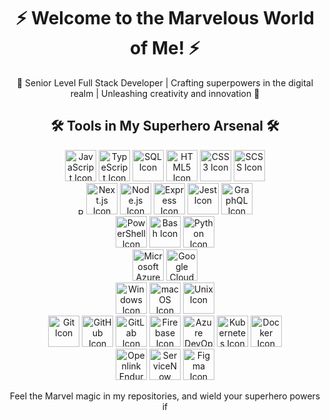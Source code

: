 <!-- Welcome Section -->
<div align="center">
<!--   <img src="https://your-image-url.com/marvel-header.jpg" alt="Marvel Header Image"> -->
  <h1>⚡ Welcome to the Marvelous World of Me! ⚡</h1>
</div>

<!-- Superhero Bio -->
<p align="center">
  🦸 Senior Level Full Stack Developer | Crafting superpowers in the digital realm | Unleashing creativity and innovation 🌌
</p>

<!-- Superhero Toolbox -->
<h2 align="center">🛠️ Tools in My Superhero Arsenal 🛠️</h2>

<!-- Superhero Skill Set -->
<div align="center">
  <img src="https://fontawesome.com/icons/javascript?style=brands" alt="JavaScript Icon" title="JavaScript" width="50">
  <img src="https://fontawesome.com/icons/typescript?style=brands" alt="TypeScript Icon" title="TypeScript" width="50">
  <img src="https://fontawesome.com/icons/database?style=solid" alt="SQL Icon" title="SQL" width="50">
  <img src="https://fontawesome.com/icons/html5?style=brands" alt="HTML5 Icon" title="HTML5" width="50">
  <img src="https://fontawesome.com/icons/css3?style=brands" alt="CSS3 Icon" title="CSS3" width="50">
  <img src="https://fontawesome.com/icons/sass?style=brands" alt="SCSS Icon" title="SCSS" width="50">
</div>

<!-- Marvelous Frameworks -->
<div align="center">
  <img src="https://simpleicons.org/icons/react.svg" alt="React.js Icon" title="React.js" width="10">
  <img src="https://simpleicons.org/icons/next-dot-js.svg" alt="Next.js Icon" title="Next.js" width="50">
  <img src="https://simpleicons.org/icons/node-dot-js.svg" alt="Node.js Icon" title="Node.js" width="50">
  <img src="https://simpleicons.org/icons/express.svg" alt="Express Icon" title="Express" width="50">
  <img src="https://simpleicons.org/icons/jest.svg" alt="Jest Icon" title="Jest" width="50">
  <img src="https://simpleicons.org/icons/graphql.svg" alt="GraphQL Icon" title="GraphQL" width="50">
</div>

<!-- Superhero Scripting -->
<div align="center">
  <img src="https://devicon.dev/devicon.git/icons/powershell/powershell-original.svg" alt="PowerShell Icon" title="PowerShell" width="50">
  <img src="https://devicon.dev/devicon.git/icons/bash/bash-original.svg" alt="Bash Icon" title="Bash" width="50">
  <img src="https://devicon.dev/devicon.git/icons/python/python-original.svg" alt="Python Icon" title="Python" width="50">
</div>

<!-- Cloud Realms -->
<div align="center">
  <img src="https://img.icons8.com/color/452/microsoft-azure.png" alt="Microsoft Azure Icon" title="Microsoft Azure" width="50">
  <img src="https://img.icons8.com/color/452/google-cloud-platform.png" alt="Google Cloud Platform Icon" title="Google Cloud Platform" width="50">
</div>

<!-- Operating Superhero Systems -->
<div align="center">
  <img src="https://material.io/resources/icons/static/icons/baseline-windows-24px.svg" alt="Windows Icon" title="Windows" width="50">
  <img src="https://material.io/resources/icons/static/icons/baseline-desktop-mac-24px.svg" alt="macOS Icon" title="macOS" width="50">
  <img src="https://material.io/resources/icons/static/icons/baseline-code-24px.svg" alt="Unix Icon" title="Unix" width="50">
</div>

<!-- DevOps Superhero Tools -->
<div align="center">
  <img src="https://fontawesome.com/icons/git?style=brands" alt="Git Icon" title="Git" width="50">
  <img src="https://fontawesome.com/icons/github?style=brands" alt="GitHub Icon" title="GitHub" width="50">
  <img src="https://simpleicons.org/icons/gitlab.svg" alt="GitLab Icon" title="GitLab" width="50">
  <img src="https://simpleicons.org/icons/firebase.svg" alt="Firebase Icon" title="Firebase" width="50">
  <img src="https://simpleicons.org/icons/azuredevops.svg" alt="Azure DevOps Icon" title="Azure DevOps" width="50">
  <img src="https://simpleicons.org/icons/kubernetes.svg" alt="Kubernetes Icon" title="Kubernetes" width="50">
  <img src="https://simpleicons.org/icons/docker.svg" alt="Docker Icon" title="Docker" width="50">
</div>

<!-- Other Marvelous Tools -->
<div align="center">
  <img src="https://img.icons8.com/color/452/openlink-endur.png" alt="Openlink Endur Icon" title="Openlink Endur" width="50">
  <img src="https://simpleicons.org/icons/servicenow.svg" alt="ServiceNow Icon" title="ServiceNow" width="50">
  <img src="https://simpleicons.org/icons/figma.svg" alt="Figma Icon" title="Figma" width="50">
</div>

<!-- Footer Section -->
<div align="center">
  <p>Feel the Marvel magic in my repositories, and wield your superhero powers if
